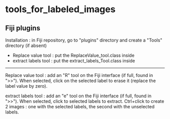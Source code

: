 # tools_for_labeled_images
Fiji plugins
 -----
 Installation : in Fiji repository, go to "plugins" directory and create a "Tools" directory (if absent)
  - Replace value tool : put the ReplaceValue_tool.class inside
  - extract labels tool : put the extract_labels_Tool.class inside
 
-----
Replace value tool : add an "R" tool on the Fiji interface (if full, found in ">>"). When selected, click on the selected label to erase it (replace the label value by zero).

extract labels tool : add an "e" tool on the Fiji interface (if full, found in ">>"). When selected, click to selected labels to extract. Ctrl+click to create 2 images : one with the selected labels, the second with the unselected labels.
